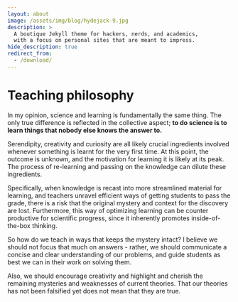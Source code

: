 ```yaml
---
layout: about
image: /assets/img/blog/hydejack-9.jpg
description: >
  A boutique Jekyll theme for hackers, nerds, and academics,
  with a focus on personal sites that are meant to impress.
hide_description: true
redirect_from:
  - /download/
---
```


# Teaching philosophy

In my opinion, science and learning is fundamentally the same thing. The only true difference is reflected in the collective aspect; **to do science is to learn things that nobody else knows the answer to.**

Serendipity, creativity and curiosity are all likely crucial ingredients involved whenever something is learnt for the very first time. At this point, the outcome is unknown, and the motivation for learning it is likely at its peak. The process of re-learning and passing on the knowledge can dilute these ingredients.

Specifically, when knowledge is recast into more streamlined material for learning, and teachers unravel efficient ways of getting students to pass the grade, there is a risk that the original mystery and context for the discovery are lost.  Furthermore, this way of optimizing learning can be counter productive for scientific progress, since it inherently promotes inside-of-the-box thinking.

So how do we teach in ways that keeps the mystery intact? I believe we should not focus that much on answers - rather, we should communicate a concise and clear understanding of our problems, and guide students as best we can in their work on solving them. 

Also, we should encourage creativity and highlight and cherish the remaining mysteries and weaknesses of current theories. That our theories has not been falsified yet does not mean that they are true. 

